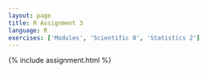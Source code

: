 ```yaml
---
layout: page
title: R Assignment 3
language: R
exercises: ['Modules', 'Scientific 0', 'Statistics 2']
---
```


{% include assignment.html %}
